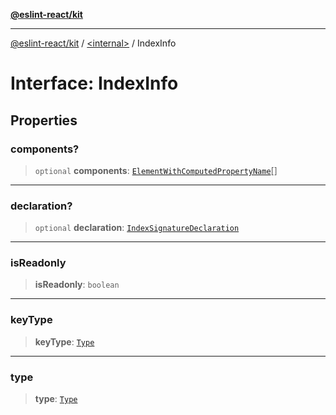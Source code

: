 [**@eslint-react/kit**](../../README.md)

***

[@eslint-react/kit](../../README.md) / [\<internal\>](../README.md) / IndexInfo

# Interface: IndexInfo

## Properties

### components?

> `optional` **components**: [`ElementWithComputedPropertyName`](../type-aliases/ElementWithComputedPropertyName.md)[]

***

### declaration?

> `optional` **declaration**: [`IndexSignatureDeclaration`](IndexSignatureDeclaration.md)

***

### isReadonly

> **isReadonly**: `boolean`

***

### keyType

> **keyType**: [`Type`](Type.md)

***

### type

> **type**: [`Type`](Type.md)
